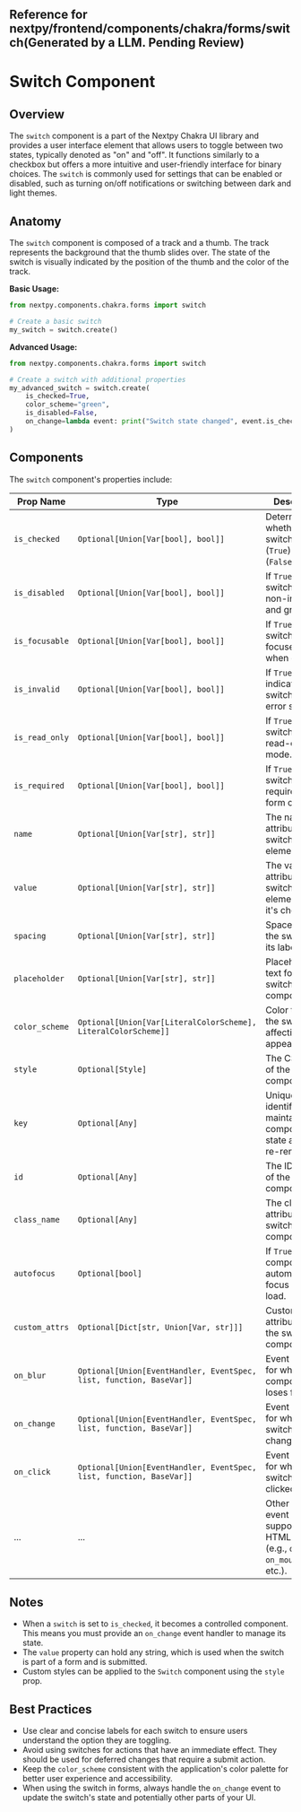 ## Reference for nextpy/frontend/components/chakra/forms/switch(Generated by a LLM. Pending Review)

# Switch Component

## Overview

The `switch` component is a part of the Nextpy Chakra UI library and provides a user interface element that allows users to toggle between two states, typically denoted as "on" and "off". It functions similarly to a checkbox but offers a more intuitive and user-friendly interface for binary choices. The `switch` is commonly used for settings that can be enabled or disabled, such as turning on/off notifications or switching between dark and light themes.

## Anatomy

The `switch` component is composed of a track and a thumb. The track represents the background that the thumb slides over. The state of the switch is visually indicated by the position of the thumb and the color of the track.

**Basic Usage:**

```python
from nextpy.components.chakra.forms import switch

# Create a basic switch
my_switch = switch.create()
```

**Advanced Usage:**

```python
from nextpy.components.chakra.forms import switch

# Create a switch with additional properties
my_advanced_switch = switch.create(
    is_checked=True,
    color_scheme="green",
    is_disabled=False,
    on_change=lambda event: print("Switch state changed", event.is_checked)
)
```

## Components

The `switch` component's properties include:

| Prop Name      | Type                                                                | Description                                                                                          |
| -------------- | ------------------------------------------------------------------- | ---------------------------------------------------------------------------------------------------- |
| `is_checked`   | `Optional[Union[Var[bool], bool]]`                                  | Determines whether the switch is on (`True`) or off (`False`).                                       |
| `is_disabled`  | `Optional[Union[Var[bool], bool]]`                                  | If `True`, the switch will be non-interactive and greyed out.                                        |
| `is_focusable` | `Optional[Union[Var[bool], bool]]`                                  | If `True`, the switch can be focused even when disabled.                                             |
| `is_invalid`   | `Optional[Union[Var[bool], bool]]`                                  | If `True`, indicates the switch is in an error state.                                                |
| `is_read_only` | `Optional[Union[Var[bool], bool]]`                                  | If `True`, the switch is in read-only mode.                                                          |
| `is_required`  | `Optional[Union[Var[bool], bool]]`                                  | If `True`, the switch is required in a form context.                                                 |
| `name`         | `Optional[Union[Var[str], str]]`                                    | The name attribute of the switch input element.                                                      |
| `value`        | `Optional[Union[Var[str], str]]`                                    | The value attribute of the switch input element when it's checked.                                   |
| `spacing`      | `Optional[Union[Var[str], str]]`                                    | Space between the switch and its label text.                                                         |
| `placeholder`  | `Optional[Union[Var[str], str]]`                                    | Placeholder text for the switch component.                                                           |
| `color_scheme` | `Optional[Union[Var[LiteralColorScheme], LiteralColorScheme]]`      | Color theme of the switch, affecting its appearance.                                                 |
| `style`        | `Optional[Style]`                                                   | The CSS style of the switch component.                                                               |
| `key`          | `Optional[Any]`                                                     | Unique identifier for maintaining component state across re-renders.                                 |
| `id`           | `Optional[Any]`                                                     | The ID attribute of the switch component.                                                            |
| `class_name`   | `Optional[Any]`                                                     | The class attribute of the switch component.                                                         |
| `autofocus`    | `Optional[bool]`                                                    | If `True`, the component will automatically focus on page load.                                      |
| `custom_attrs` | `Optional[Dict[str, Union[Var, str]]]`                              | Custom attributes for the switch component.                                                          |
| `on_blur`      | `Optional[Union[EventHandler, EventSpec, list, function, BaseVar]]` | Event handler for when the component loses focus.                                                    |
| `on_change`    | `Optional[Union[EventHandler, EventSpec, list, function, BaseVar]]` | Event handler for when the switch's value changes.                                                   |
| `on_click`     | `Optional[Union[EventHandler, EventSpec, list, function, BaseVar]]` | Event handler for when the switch is clicked.                                                        |
| ...            | ...                                                                 | Other standard event handlers supported by HTML elements (e.g., `on_focus`, `on_mouse_enter`, etc.). |

## Notes

- When a `switch` is set to `is_checked`, it becomes a controlled component. This means you must provide an `on_change` event handler to manage its state.
- The `value` property can hold any string, which is used when the switch is part of a form and is submitted.
- Custom styles can be applied to the `Switch` component using the `style` prop.

## Best Practices

- Use clear and concise labels for each switch to ensure users understand the option they are toggling.
- Avoid using switches for actions that have an immediate effect. They should be used for deferred changes that require a submit action.
- Keep the `color_scheme` consistent with the application's color palette for better user experience and accessibility.
- When using the switch in forms, always handle the `on_change` event to update the switch's state and potentially other parts of your UI.
